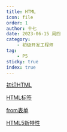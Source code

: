 ```yaml
---
title: HTML
icon: file
order: 1
author: 十七
date: 2023-06-15 周四
category:
	- 初级开发工程师
tag:
	- P5
sticky: true
index: true
---
```


[初识HTML](01_初识HTML/初识HTML.md)

[HTML标签](02_HTML标签/HTML标签.md)

[from表单](03_from表单/from表单.md)

[HTML5新特性](04_HTML5新特性/HTML5新特性.md)